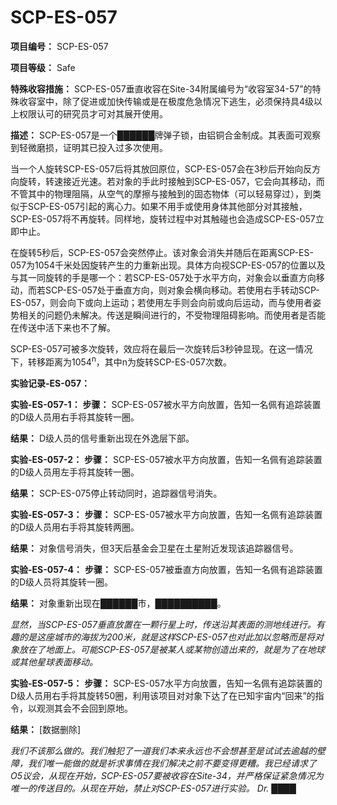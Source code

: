 # SCP-ES-057
**项目编号：**  SCP-ES-057

**项目等级：**  Safe

**特殊收容措施：**  SCP-ES-057垂直收容在Site-34附属编号为“收容室34-57”的特殊收容室中，除了促进或加快传输或是在极度危急情况下逃生，必须保持具4级以上权限认可的研究员才可对其展开使用。

**描述：**  SCP-ES-057是一个██████牌弹子锁，由铝铜合金制成。其表面可观察到轻微磨损，证明其已投入过多次使用。

当一个人旋转SCP-ES-057后将其放回原位，SCP-ES-057会在3秒后开始向反方向旋转，转速接近光速。若对象的手此时接触到SCP-ES-057，它会向其移动，而不管其中的物理阻隔，从空气的摩擦与接触到的固态物体（可以轻易穿过），到类似于SCP-ES-057引起的离心力。如果不用手或使用身体其他部分对其接触，SCP-ES-057将不再旋转。同样地，旋转过程中对其触碰也会造成SCP-ES-057立即中止。

在旋转5秒后，SCP-ES-057会突然停止。该对象会消失并随后在距离SCP-ES-057为1054千米处因旋转产生的力重新出现。具体方向视SCP-ES-057的位置以及与其一同旋转的手是哪一个：若SCP-ES-057处于水平方向，对象会以垂直方向移动，而若SCP-ES-057处于垂直方向，则对象会横向移动。若使用右手转动SCP-ES-057，则会向下或向上运动；若使用左手则会向前或向后运动，而与使用者姿势相关的问题仍未解决。传送是瞬间进行的，不受物理阻碍影响。而使用者是否能在传送中活下来也不了解。

SCP-ES-057可被多次旋转，效应将在最后一次旋转后3秒钟显现。在这一情况下，转移距离为1054<sup>n</sup>，其中n为旋转SCP-ES-057次数。

**实验记录-ES-057：** 

**实验-ES-057-1：** 
**步骤：**  SCP-ES-057被水平方向放置，告知一名佩有追踪装置的D级人员用右手将其旋转一圈。

**结果：**  D级人员的信号重新出现在外逸层下部。

**实验-ES-057-2：** 
**步骤：**  SCP-ES-057被水平方向放置，告知一名佩有追踪装置的D级人员用左手将其旋转一圈。

**结果：**  SCP-ES-075停止转动同时，追踪器信号消失。

**实验-ES-057-3：** 
**步骤：**  SCP-ES-057被水平方向放置，告知一名佩有追踪装置的D级人员用右手将其旋转两圈。

**结果：**  对象信号消失，但3天后基金会卫星在土星附近发现该追踪器信号。

**实验-ES-057-4：** 
**步骤：**  SCP-ES-057被垂直方向放置，告知一名佩有追踪装置的D级人员将其旋转一圈。

**结果：**  对象重新出现在██████市，██████████。

*显然，当SCP-ES-057垂直放置在一颗行星上时，传送沿其表面的测地线进行。有趣的是这座城市的海拔为200米，就是这样SCP-ES-057也对此加以忽略而是将对象放在了地面上。可能SCP-ES-057是被某人或某物创造出来的，就是为了在地球或其他星球表面移动。* 

**实验-ES-057-5：** 
**步骤：**  SCP-ES-057水平方向放置，告知一名佩有追踪装置的D级人员用右手将其旋转50圈，利用该项目对对象下达了在已知宇宙内“回来”的指令，以观测其会不会回到原地。

**结果：**  [数据删除]

*我们不该那么做的。我们触犯了一道我们本来永远也不会想甚至是试试去逾越的壁障，我们唯一能做的就是祈求事情在我们解决之前不要变得更糟。我已经请求了O5议会，从现在开始，SCP-ES-057要被收容在Site-34，并严格保证紧急情况为唯一的传送目的。从现在开始，禁止对SCP-ES-057进行实验。* 
*Dr. ████* 

